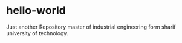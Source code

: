 # hello-world
Just another Repository
master of industrial engineering form sharif university of technology.
